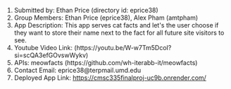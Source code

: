 <ol>
  <li>
  Submitted by: Ethan Price (directory id: eprice38)
  </li>
  <li>
    Group Members: Ethan Price (eprice38), Alex Pham (amtpham)
  </li>
  <li>
    App Description: This app serves cat facts and let's the user choose if they want to store their name next to the fact for all future site visitors to see.
  </li>
  <li>
    Youtube Video Link: (https://youtu.be/W-w7Tm5DcoI?si=scQA3efGOvswWykv)
  </li>
  <li>
    APIs: meowfacts (https://github.com/wh-iterabb-it/meowfacts)
  </li>
  <li>
    Contact Email: eprice38@terpmail.umd.edu
  </li>
  <li>
    Deployed App Link: <a href="https://cmsc335finalproj-uc9b.onrender.com/" target="__blank">https://cmsc335finalproj-uc9b.onrender.com/</a>
  </li>
</ol>
